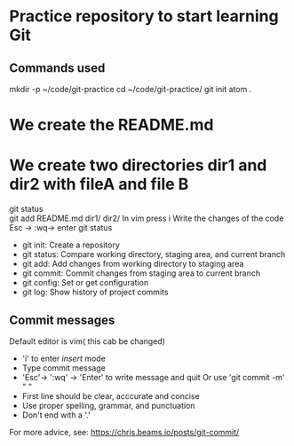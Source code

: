 # Practice repository to start learning Git 

## Commands used
 mkdir -p ~/code/git-practice
 cd ~/code/git-practice/
 git init
 atom .

 # We create the README.md
 # We create two directories dir1 and dir2 with fileA and file B
 git status  
 git add README.md dir1/ dir2/
In vim press i
Write the changes of the code
Esc -> :wq-> enter
 git status

- git init: Create a repository
- git status: Compare working directory, staging area,  and
current branch  
- git add: Add changes from working directory to staging area
- git commit: Commit changes from staging area to current branch
- git config: Set or get configuration
- git log: Show history of project commits
## Commit messages

Default editor is vim( this cab be changed)
- 'i' to enter *insert* mode
- Type commit message
- 'Esc'-> ':wq' -> 'Enter' to write message and quit
Or use 'git commit -m' " <Message>"
- First line should be clear, acccurate and concise
- Use proper spelling, grammar, and punctuation
- Don't end with a '.'

For more advice, see: https://chris.beams.io/posts/git-commit/
